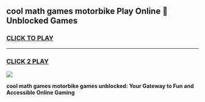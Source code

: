 
## cool math games motorbike Play Online 👋 Unblocked Games
<h3>
<a href="https://news.freeplayer.one?title=cool_math_games_motorbike&ref=17CMG">CLICK TO PLAY</a></h3>
<hr>

<h3>
<a href="https://news.freeplayer.one?title=cool_math_games_motorbike&ref=17CMG">CLICK 2 PLAY</a>
  
</h3>

<a href="https://news.freeplayer.one?title=cool_math_games_motorbike&ref=17CMG/"><img src="https://clearcache.store/games.png"></a>


**cool math games motorbike games unblocked: Your Gateway to Fun and Accessible Online Gaming**
